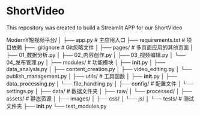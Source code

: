 # ShortVideo
This repository was created to build a Streamlit APP for our ShortVideo

ModernY短视频平台/
│
├── app.py                 # 主应用入口
├── requirements.txt       # 项目依赖
├── .gitignore             # Git忽略文件
│
├── pages/                 # 多页面应用的其他页面
│   ├── 01_数据分析.py
│   ├── 02_内容创作.py
│   ├── 03_视频编辑.py
│   └── 04_发布管理.py
│
├── modules/               # 功能模块
│   ├── __init__.py
│   ├── data_analysis.py
│   ├── content_creation.py
│   ├── video_editing.py
│   └── publish_management.py
│
├── utils/                 # 工具函数
│   ├── __init__.py
│   ├── data_processing.py
│   └── file_handling.py
│
├── config/                # 配置文件
│   └── settings.py
│
├── data/                  # 数据文件夹
│   ├── raw/
│   └── processed/
│
├── assets/                # 静态资源
│   ├── images/
│   ├── css/
│   └── js/
│
└── tests/                 # 测试文件夹
    ├── __init__.py
    └── test_modules.py